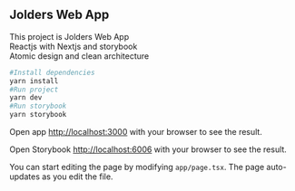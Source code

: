 ## Jolders Web App

This project is Jolders Web App
<br/>
Reactjs with Nextjs and storybook
<br/>
Atomic design and clean architecture

```bash
#Install dependencies
yarn install
#Run project
yarn dev
#Run storybook
yarn storybook
```

Open app [http://localhost:3000](http://localhost:3000) with your browser to see the result.

Open Storybook [http://localhost:6006](http://localhost:6006) with your browser to see the result.

You can start editing the page by modifying `app/page.tsx`. The page auto-updates as you edit the file.
